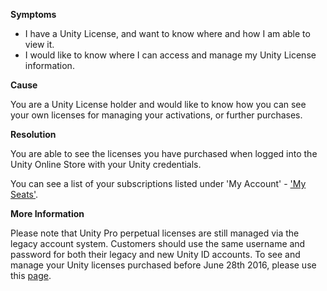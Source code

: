 

**Symptoms**


- I have a Unity License, and want to know where and how I am able to view it.
- I would like to know where I can access and manage my Unity License information.



**Cause**



You are a Unity License holder and would like to know how you can see your own licenses for managing your activations, or further purchases.



**Resolution**



You are able to see the licenses you have purchased when logged into the Unity Online Store with your Unity credentials.



You can see a list of your subscriptions listed under 'My Account' - ['My Seats'](https://id.unity.com/subscriptions).



**More Information**



Please note that Unity Pro perpetual licenses are still managed via the legacy account system. Customers should use the same username and password for both their legacy and new Unity ID accounts. To see and manage your Unity licenses purchased before June 28th 2016, please use this [page](https://store.unity3d.com/en/account/licenses).

